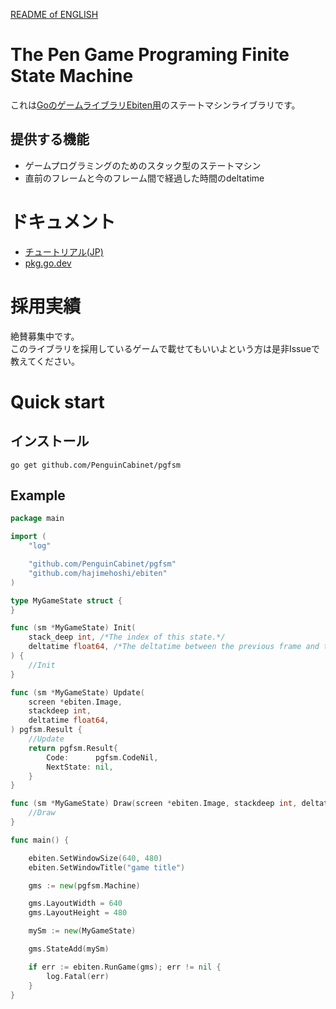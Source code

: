 [README of ENGLISH](./README_en.md)
# The Pen Game Programing Finite State Machine

これは[GoのゲームライブラリEbiten用](https://ebiten.org/)のステートマシンライブラリです。
## 提供する機能
* ゲームプログラミングのためのスタック型のステートマシン
* 直前のフレームと今のフレーム間で経過した時間のdeltatime

# ドキュメント
* [チュートリアル(JP)](doc/Tutorial.md)   
* [pkg.go.dev](https://pkg.go.dev/github.com/PenguinCabinet/pgfsm)

# 採用実績
絶賛募集中です。   
このライブラリを採用しているゲームで載せてもいいよという方は是非Issueで教えてください。

# Quick start

## インストール
```shell
go get github.com/PenguinCabinet/pgfsm
```

## Example

```go
package main

import (
	"log"

	"github.com/PenguinCabinet/pgfsm"
	"github.com/hajimehoshi/ebiten"
)

type MyGameState struct {
}

func (sm *MyGameState) Init(
	stack_deep int, /*The index of this state.*/
	deltatime float64, /*The deltatime between the previous frame and the current frame.*/
) {
	//Init
}

func (sm *MyGameState) Update(
	screen *ebiten.Image,
	stackdeep int,
	deltatime float64,
) pgfsm.Result {
	//Update
	return pgfsm.Result{
		Code:      pgfsm.CodeNil,
		NextState: nil,
	}
}

func (sm *MyGameState) Draw(screen *ebiten.Image, stackdeep int, deltatime float64) {
	//Draw
}

func main() {

	ebiten.SetWindowSize(640, 480)
	ebiten.SetWindowTitle("game title")

	gms := new(pgfsm.Machine)

	gms.LayoutWidth = 640
	gms.LayoutHeight = 480

	mySm := new(MyGameState)

	gms.StateAdd(mySm)

	if err := ebiten.RunGame(gms); err != nil {
		log.Fatal(err)
	}
}
```

